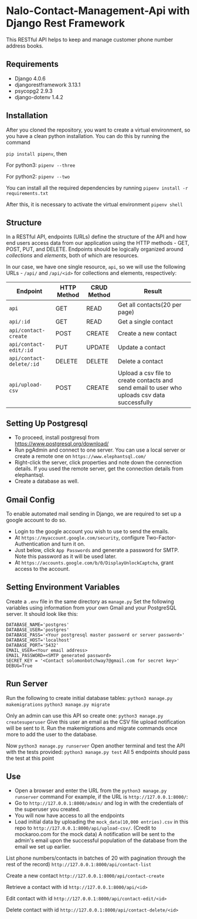 # Nalo-Contact-Management-Api with Django Rest Framework
This RESTful API helps to keep and manage customer phone number address books.

## Requirements
- Django 4.0.6
- djangorestframework 3.13.1
- psycopg2 2.9.3
- django-dotenv 1.4.2

## Installation
After you cloned the repository, you want to create a virtual environment, so you have a clean python installation. You can do this by running the command

`pip install pipenv`, then

For python3:
`pipenv --three`

For python2:
`pipenv --two`

You can install all the required dependencies by running
`pipenv install -r requirements.txt`

After this, it is necessary to activate the virtual environment
`pipenv shell`

## Structure
In a RESTful API, endpoints (URLs) define the structure of the API and how end users access data from our application using the HTTP methods - GET, POST, PUT, and DELETE. Endpoints should be logically organized around _collections_ and _elements_, both of which are resources.

In our case, we have one single resource, `api`, so we will use the following URLs - `/api/` and `/api/<id>` for collections and elements, respectively:

Endpoint |HTTP Method | CRUD Method | Result
-- | -- |-- |--
`api` | GET | READ | Get all contacts(20 per page)
`api/:id` | GET | READ | Get a single contact
`api/contact-create`| POST | CREATE | Create a new contact
`api/contact-edit/:id` | PUT | UPDATE | Update a contact
`api/contact-delete/:id` | DELETE | DELETE | Delete a contact
`api/upload-csv` | POST | CREATE | Upload a csv file to create contacts and send email to user who uploads csv data successfully

## Setting Up Postgresql
- To proceed, install postgresql from https://www.postgresql.org/download/
- Run pgAdmin and connect to one server. You can use a local server or create a remote one on `https://www.elephantsql.com/`
- Right-click the server, click properties and note down the connection details. If you used the remote server, get the connection details from elephantsql.
- Create a database as well.

## Gmail Config
To enable automated mail sending in Django, we are required to set up a google account to do so.
- Login to the google account you wish to use to send the emails.
- At `https://myaccount.google.com/security`, configure Two-Factor-Authentication and turn it on.
- Just below, click `App Passwords` and generate a password for SMTP. Note this password as it will be used later.
- At `https://accounts.google.com/b/0/DisplayUnlockCaptcha`, grant access to the account.

## Setting Environment Variables
Create a `.env` file in the same directory as `manage.py`
Set the following variables using information from your own Gmail and your PostgreSQL server. It should look like this:
```
DATABASE_NAME='postgres'
DATABASE_USER='postgres'
DATABASE_PASS='<Your postgresql master password or server password>'
DATABASE_HOST='localhost'
DATABASE_PORT='5432'
EMAIL_USER=<Your email address>
EMAIL_PASSWORD=<SMTP generated password>
SECRET_KEY = '<Contact solomonbotchway7@gmail.com for secret key>'
DEBUG=True
```

## Run Server

Run the following to create initial database tables:
`python3 manage.py makemigrations`
`python3 manage.py migrate`

Only an admin can use this API so create one:
`python3 manage.py createsuperuser`
Give this user an email as the CSV file upload notification will be sent to it.
Run the makemigrations and migrate commands once more to add the user to the database.

Now `python3 manage.py runserver`
Open another terminal and test the API with the tests provided:
`python3 manage.py test`
All 5 endpoints should pass the test at this point

## Use
- Open a browser and enter the URL from the `python3 manage.py runserver` command
For example, if the URL is `http://127.0.0.1:8000/`:
- Go to `http://127.0.0.1:8000/admin/` and log in with the credentials of the superuser you created.
- You will now have access to all the endpoints
- Load initial data by uploading the `mock_data(10,000 entries).csv` in this repo to `http://127.0.0.1:8000/api/upload-csv/`. (Credit to mockaroo.com for the mock data) A notification will be sent to the admin's email upon the successful population of the database from the email we set up earlier.

List phone numbers/contacts in batches of 20 with pagination through the rest of the record)
`http://127.0.0.1:8000/api/contact-list` 

Create a new contact
`http://127.0.0.1:8000/api/contact-create`

Retrieve a contact with id
`http://127.0.0.1:8000/api/<id>`

Edit contact with id
`http://127.0.0.1:8000/api/contact-edit/<id>`

Delete contact with id
`http://127.0.0.1:8000/api/contact-delete/<id>`






